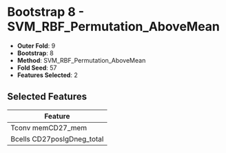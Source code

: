 # Bootstrap 8 - SVM_RBF_Permutation_AboveMean

- **Outer Fold**: 9
- **Bootstrap**: 8
- **Method**: SVM_RBF_Permutation_AboveMean
- **Fold Seed**: 57
- **Features Selected**: 2

## Selected Features

| Feature |
|---------|
| Tconv memCD27_mem |
| Bcells CD27posIgDneg_total |
